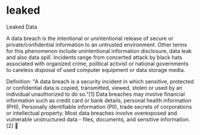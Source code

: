 # leaked

Leaked Data 

A data breach is the intentional or unintentional release of secure or private/confidential information to an untrusted environment. Other terms for this phenomenon include unintentional information disclosure, data leak and also data spill. Incidents range from concerted attack by black hats associated with organized crime, political activist or national governments to careless disposal of used computer equipment or data storage media.

Definition: "A data breach is a security incident in which sensitive, protected or confidential data is copied, transmitted, viewed, stolen or used by an individual unauthorized to do so."[1] Data breaches may involve financial information such as credit card or bank details, personal health information (PHI), Personally identifiable information (PII), trade secrets of corporations or intellectual property. Most data breaches involve overexposed and vulnerable unstructured data - files, documents, and sensitive information.[2] 

